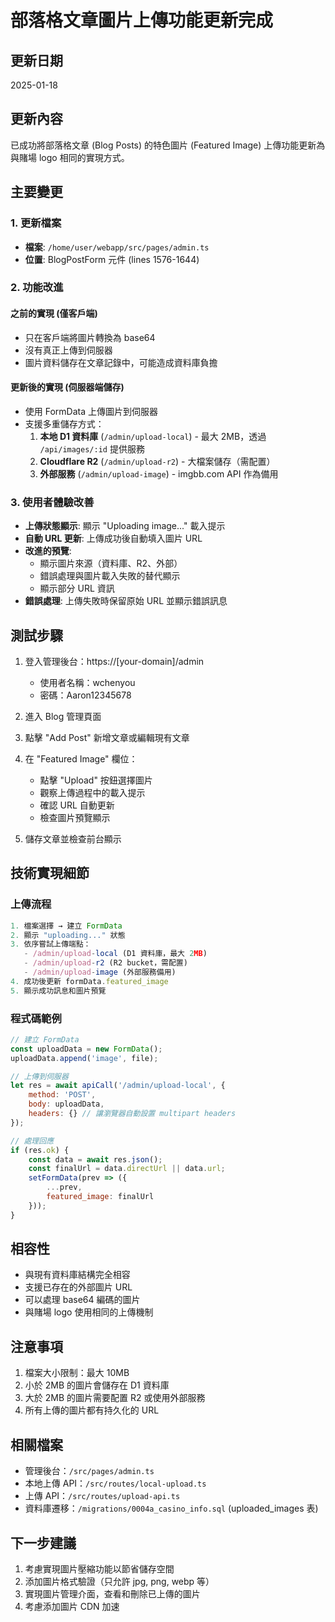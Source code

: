 # 部落格文章圖片上傳功能更新完成

## 更新日期
2025-01-18

## 更新內容
已成功將部落格文章 (Blog Posts) 的特色圖片 (Featured Image) 上傳功能更新為與賭場 logo 相同的實現方式。

## 主要變更

### 1. 更新檔案
- **檔案**: `/home/user/webapp/src/pages/admin.ts`
- **位置**: BlogPostForm 元件 (lines 1576-1644)

### 2. 功能改進

#### 之前的實現 (僅客戶端)
- 只在客戶端將圖片轉換為 base64
- 沒有真正上傳到伺服器
- 圖片資料儲存在文章記錄中，可能造成資料庫負擔

#### 更新後的實現 (伺服器端儲存)
- 使用 FormData 上傳圖片到伺服器
- 支援多重儲存方式：
  1. **本地 D1 資料庫** (`/admin/upload-local`) - 最大 2MB，透過 `/api/images/:id` 提供服務
  2. **Cloudflare R2** (`/admin/upload-r2`) - 大檔案儲存（需配置）
  3. **外部服務** (`/admin/upload-image`) - imgbb.com API 作為備用

### 3. 使用者體驗改善

- **上傳狀態顯示**: 顯示 "Uploading image..." 載入提示
- **自動 URL 更新**: 上傳成功後自動填入圖片 URL
- **改進的預覽**: 
  - 顯示圖片來源（資料庫、R2、外部）
  - 錯誤處理與圖片載入失敗的替代顯示
  - 顯示部分 URL 資訊
- **錯誤處理**: 上傳失敗時保留原始 URL 並顯示錯誤訊息

## 測試步驟

1. 登入管理後台：https://[your-domain]/admin
   - 使用者名稱：wchenyou
   - 密碼：Aaron12345678

2. 進入 Blog 管理頁面

3. 點擊 "Add Post" 新增文章或編輯現有文章

4. 在 "Featured Image" 欄位：
   - 點擊 "Upload" 按鈕選擇圖片
   - 觀察上傳過程中的載入提示
   - 確認 URL 自動更新
   - 檢查圖片預覽顯示

5. 儲存文章並檢查前台顯示

## 技術實現細節

### 上傳流程
```javascript
1. 檔案選擇 → 建立 FormData
2. 顯示 "uploading..." 狀態
3. 依序嘗試上傳端點：
   - /admin/upload-local (D1 資料庫，最大 2MB)
   - /admin/upload-r2 (R2 bucket，需配置)
   - /admin/upload-image (外部服務備用)
4. 成功後更新 formData.featured_image
5. 顯示成功訊息和圖片預覽
```

### 程式碼範例
```javascript
// 建立 FormData
const uploadData = new FormData();
uploadData.append('image', file);

// 上傳到伺服器
let res = await apiCall('/admin/upload-local', {
    method: 'POST',
    body: uploadData,
    headers: {} // 讓瀏覽器自動設置 multipart headers
});

// 處理回應
if (res.ok) {
    const data = await res.json();
    const finalUrl = data.directUrl || data.url;
    setFormData(prev => ({
        ...prev,
        featured_image: finalUrl
    }));
}
```

## 相容性
- 與現有資料庫結構完全相容
- 支援已存在的外部圖片 URL
- 可以處理 base64 編碼的圖片
- 與賭場 logo 使用相同的上傳機制

## 注意事項
1. 檔案大小限制：最大 10MB
2. 小於 2MB 的圖片會儲存在 D1 資料庫
3. 大於 2MB 的圖片需要配置 R2 或使用外部服務
4. 所有上傳的圖片都有持久化的 URL

## 相關檔案
- 管理後台：`/src/pages/admin.ts`
- 本地上傳 API：`/src/routes/local-upload.ts`
- 上傳 API：`/src/routes/upload-api.ts`
- 資料庫遷移：`/migrations/0004a_casino_info.sql` (uploaded_images 表)

## 下一步建議
1. 考慮實現圖片壓縮功能以節省儲存空間
2. 添加圖片格式驗證（只允許 jpg, png, webp 等）
3. 實現圖片管理介面，查看和刪除已上傳的圖片
4. 考慮添加圖片 CDN 加速